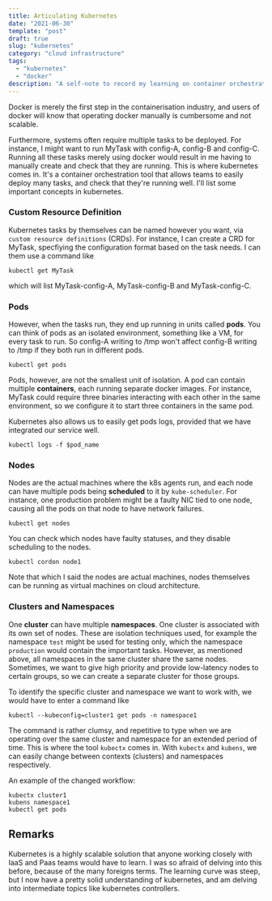 ```yaml
---
title: Articulating Kubernetes
date: "2021-06-30"
template: "post"
draft: true
slug: "kubernetes"
category: "cloud infrastructure"
tags:
  - "kubernetes"
  - "docker"
description: "A self-note to record my learning on container orchestration"
---
```


Docker is merely the first step in the containerisation industry, and users of docker will know that operating docker manually is cumbersome and not scalable.

Furthermore, systems often require multiple tasks to be deployed. For instance, I might want to run MyTask with config-A, config-B and config-C. Running all these tasks merely using docker would result in me having to manually create and check that they are running. This is where kubernetes comes in. It's a container orchestration tool that allows teams to easily deploy many tasks, and check that they're running well. I'll list some important concepts in kubernetes.

### Custom Resource Definition

Kubernetes tasks by themselves can be named however you want, via `custom resource definitions` (CRDs). For instance, I can create a CRD for MyTask, specfiying the configuration format based on the task needs. I can them use a command like 

	kubectl get MyTask
	
which will list MyTask-config-A, MyTask-config-B and MyTask-config-C.

### Pods

However, when the tasks run, they end up running in units called **pods**. You can think of pods as an isolated environment, something like a VM, for every task to run. So config-A writing to /tmp won't affect config-B writing to /tmp if they both run in different pods.

	kubectl get pods
	
Pods, however, are not the smallest unit of isolation. A pod can contain multiple **containers**, each running separate docker images. For instance, MyTask could require three binaries interacting with each other in the same environment, so we configure it to start three containers in the same pod.

Kubernetes also allows us to easily get pods logs, provided that we have integrated our service well.

	kubectl logs -f $pod_name

### Nodes

Nodes are the actual machines where the k8s agents run, and each node can have multiple pods being **scheduled** to it by `kube-scheduler`. For instance, one production problem might be a faulty NIC tied to one node, causing all the pods on that node to have network failures.

	kubectl get nodes
	
You can check which nodes have faulty statuses, and they disable scheduling to the nodes.

	kubectl cordon node1
	
Note that which I said the nodes are actual machines, nodes themselves can be running as virtual machines on cloud architecture.

### Clusters and Namespaces

One **cluster** can have multiple **namespaces**. One cluster is associated with its own set of nodes. These are isolation techniques used, for example the namespace `test` might be used for testing only, which the namespace `production` would contain the important tasks. However, as mentioned above, all namespaces in the same cluster share the same nodes. Sometimes, we want to give high priority and provide low-latency nodes to certain groups, so we can create a separate cluster for those groups.

To identify the specific cluster and namespace we want to work with, we would have to enter a command like

	kubectl --kubeconfig=cluster1 get pods -n namespace1
	
The command is rather clumsy, and repetitive to type when we are operating over the same cluster and namespace for an extended period of time. This is where the tool `kubectx` comes in. With `kubectx` and `kubens`, we can easily change between contexts (clusters) and namespaces respectively.

An example of the changed workflow:

	kubectx cluster1
	kubens namespace1
	kubectl get pods
	
## Remarks

Kubernetes is a highly scalable solution that anyone working closely with IaaS and Paas teams would have to learn. I was so afraid of delving into this before, because of the many foreigns terms. The learning curve was steep, but I now have a pretty solid understanding of kubernetes, and am delving into intermediate topics like kubernetes controllers.
